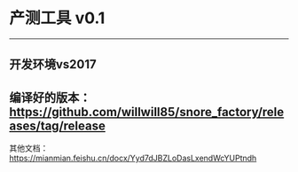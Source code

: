 # 产测工具 v0.1
------
开发环境vs2017
------
编译好的版本：
https://github.com/willwill85/snore_factory/releases/tag/release
------
其他文档：
https://mianmian.feishu.cn/docx/Yyd7dJBZLoDasLxendWcYUPtndh
